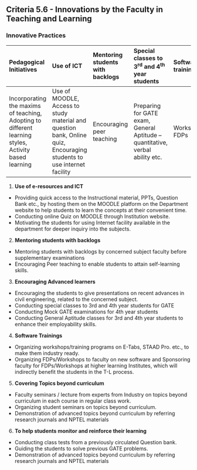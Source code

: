 ## Criteria 5.6 -	Innovations by the Faculty in Teaching and Learning

### Innovative Practices

| Pedagogical Initiatives                                                                                | Use of ICT                                                                                                            | Mentoring students with backlogs | Special classes to 3<sup>rd</sup> and 4<sup>th</sup> year students            | Software trainings | Expert talk                                      |  |
|:-------------------------------------------------------------------------------------------------------|:----------------------------------------------------------------------------------------------------------------------|:---------------------------------|:------------------------------------------------------------------------------|:-------------------|:-------------------------------------------------|:-|
| Incorporating the maxims of teaching,  Adopting to different learning styles,  Activity based learning | Use of MOODLE, Access to study material and question bank, Online quiz, Encouraging students to use internet facility | Encouraging peer teaching        | Preparing for GATE exam, General Aptitude – quantitative, verbal ability etc. | Workshops, FDPs    | Faculty seminars, Lectures from Industry experts |  |


1. **Use of e-resources and ICT**
- Providing quick access to the Instructional material, PPTs, Question Bank etc., by hosting them on the MOODLE platform on the Department website to help students to learn the concepts at their convenient time.
-  Conducting online Quiz on MOODLE through Institution website.
-  Motivating the students for using Internet facility available in the department for deeper inquiry into the subjects.
2. **Mentoring students with backlogs**
- Mentoring students with backlogs by concerned subject faculty before supplementary examinations
-	Encouraging Peer teaching to enable students to attain self-learning skills.
3. **Encouraging Advanced learners**
- Encouraging the students to give presentations on recent advances in civil engineering, related to the concerned subject.
- Conducting special classes to 3rd and 4th year students for GATE
-	Conducting Mock GATE examinations for 4th year students
- Conducting General Aptitude classes for 3rd and 4th year students to enhance their employability skills.
4. **Software Trainings**
-  Organizing workshops/training programs on E-Tabs, STAAD Pro. etc., to make them industry ready.
-	 Organizing FDPs/Workshops to faculty on new software and Sponsoring faculty for FDPs/Workshops at higher learning Institutes, which will indirectly benefit the students in the T-L process.
5. **Covering Topics beyond curriculum**
- Faculty seminars / lecture from experts from Industry on topics beyond curriculum in each course in regular class work.
- Organizing student seminars on topics beyond curriculum.
-	Demonstration of advanced topics beyond curriculum by referring research journals and NPTEL materials
6. **To help students monitor and reinforce their learning**
- Conducting class tests from a previously circulated Question bank.
-	Guiding the students to solve previous GATE problems.
-	Demonstration of advanced topics beyond curriculum by referring research journals and NPTEL materials
